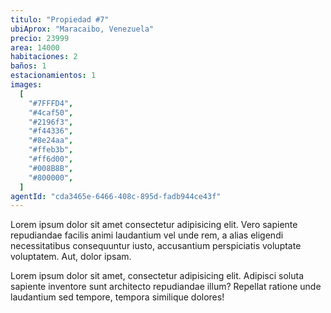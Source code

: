 ```yaml
---
titulo: "Propiedad #7"
ubiAprox: "Maracaibo, Venezuela"
precio: 23999
area: 14000
habitaciones: 2
baños: 1
estacionamientos: 1
images:
  [
    "#7FFFD4",
    "#4caf50",
    "#2196f3",
    "#f44336",
    "#8e24aa",
    "#ffeb3b",
    "#ff6d00",
    "#008B8B",
    "#800000",
  ]
agentId: "cda3465e-6466-408c-895d-fadb944ce43f"
---
```


Lorem ipsum dolor sit amet consectetur adipisicing elit. Vero
sapiente repudiandae facilis animi laudantium vel unde rem, a alias
eligendi necessitatibus consequuntur iusto, accusantium perspiciatis
voluptate voluptatem. Aut, dolor ipsam.

Lorem ipsum dolor sit amet, consectetur adipisicing elit. Adipisci
soluta sapiente inventore sunt architecto repudiandae illum?
Repellat ratione unde laudantium sed tempore, tempora similique
dolores!
